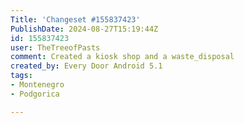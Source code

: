 ```yaml
---
Title: 'Changeset #155837423'
PublishDate: 2024-08-27T15:19:44Z
id: 155837423
user: TheTreeofPasts
comment: Created a kiosk shop and a waste_disposal
created_by: Every Door Android 5.1
tags:
- Montenegro
- Podgorica

---
```

